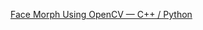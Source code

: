 [Face Morph Using OpenCV — C++ / Python](https://www.learnopencv.com/face-morph-using-opencv-cpp-python/)
